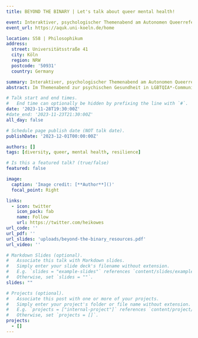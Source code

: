 ```yaml
---
title: BEYOND THE BINARY | Let's talk about queer mental health!

event: Interaktiver, psychologischer Themenabend am Autonomen Queerreferat der Universität zu Köln.
event_url: https://aquk.uni-koeln.de/home

location: S58 | Philosophikum
address:
  street: Universitätsstraße 41
  city: Köln
  region: NRW
  postcode: '50931'
  country: Germany

summary: Interaktiver, psychologischer Themenabend am Autonomen Queerreferat der Universität zu Köln (AQUK) im Rahmen der 4. Mental Health Week des AStA der Universität zu Köln. 
abstract: Im Themenabend zur psychischen Gesundheit in LGBTQIA*-Communities werden Nele und Heiko bestehende Rahmenbedingungen entwickeln und einordnen, Zahlen, Daten und Fakten präsentieren, diskutieren und Perspektiven eröffnen. Neben Rahmenbedingungen, strukturellen Kontexten und Zahlen und Fakten zur psychologischen Forschung am Puls der Zeit zu Diversität und Inklusion erfolgt eine kritische Kontextualisierung psychologischer Wissenschaft und Theoriebildung - Wer definiert was? Wo tauchen implizite Muster gesellschaftlicher Differenzbildung in Theorie, Forschung und Praxis auf? Und, vor allem - Wie kann die Psychologie zu einer machtkritischen und diskriminierungssensiblen Forschung beitragen, die gleichzeitig Vielfalt abbildet und unterschiedliche Lebensrealitäten wertschätzt? Abgerundet wird der Abend durch ein psychologische Bildbetrachtung mit der BILDERLEBEN-Methode (nach Dr. Hans-Christian Heiling), bei dem die individuellen Erfahrungen und Erleben der Teilnehmenden im Mittelpunkt stehen.

# Talk start and end times.
#   End time can optionally be hidden by prefixing the line with `#`.
date: '2023-11-28T19:30:00Z'
#date_end: '2023-11-23T21:30:00Z'
all_day: false

# Schedule page publish date (NOT talk date).
publishDate: '2023-12-01T00:00:00Z'

authors: []
tags: [diversity, queer, mental health, resilience]

# Is this a featured talk? (true/false)
featured: false

image:
  caption: 'Image credit: [**Author**]()'
  focal_point: Right

links:
  - icon: twitter
    icon_pack: fab
    name: Follow
    url: https://twitter.com/heikowes
url_code: ''
url_pdf: ''
url_slides: 'uploads/beyond-the-binary_resources.pdf'
url_video: ''

# Markdown Slides (optional).
#   Associate this talk with Markdown slides.
#   Simply enter your slide deck's filename without extension.
#   E.g. `slides = "example-slides"` references `content/slides/example-slides.md`.
#   Otherwise, set `slides = ""`.
slides: ""

# Projects (optional).
#   Associate this post with one or more of your projects.
#   Simply enter your project's folder or file name without extension.
#   E.g. `projects = ["internal-project"]` references `content/project/deep-learning/index.md`.
#   Otherwise, set `projects = []`.
projects:
  - []
---
```

